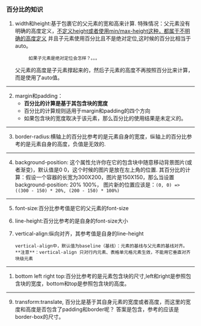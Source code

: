 ### 百分比的知识
1. width和height:基于包裹它的父元素的宽和高来计算.
   特殊情况：父元素没有明确的高度定义，<u>不定义height或者使用min/max-height这种，都属于不明确的高度定义</u>
            并且子元素使用百分比且不是绝对定位,这时候的百分比相当于auto。
            
            如果子元素是绝对定位会怎样？。。。
   父元素的高度是子元素撑起来的，然后子元素的高度不再按照百分比来计算，而是使用了auto值。
---   
2. margin和padding：
    - **百分比的计算是基于其包含块的宽度**
    - 百分比的计算规则适用于margin和padding的四个方向
    - 如果包含块的宽度取决于该元素，那么百分比的使用结果是未定义的。
---
3. border-radius:横轴上的百分比参考的是元素自身的宽度，纵轴上的百分比参考的是元素自身的高度，负值是无效的.
---
4. background-position: 这个属性允许你在它的包含块中随意移动背景图片(或者渐变)，默认值是0 0，这个时候的图片是放在左上角的位置.
   其百分比的计算：假设一个容器的长宽为300X200，图片是150X150，那么当设置background-position: 20% 100%，
   图片新的位置应该是：`(0, 0) => ((300 - 150) * 20%, (200 - 150) * 100%)`
---
5. font-size:百分比参考值是它的父元素的font-size
6. line-height:百分比参考的是自身的font-size大小
7. vertical-align:纵向对齐，其参考值是自身的line-height
   
       vertical-align中，默认值为baseline（基线）：元素的基线与父元素的基线对齐。
       **注意**：vertical-align 只对行内元素、表格单元格元素生效，不能用它垂直对齐块级元素
---
1. bottom left right top:百分比参考的是元素包含块的尺寸,left和right是参照包含块的宽度，bottom和top是参照包含块的高度。
---
9.  transform:translate, 百分比是基于其自身元素的宽度或者高度，而这里的宽度和高度是否包含了padding和border呢？
    答案是包含，参考的应该是border-box的尺寸。
    















